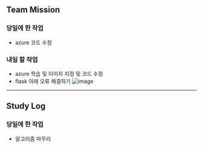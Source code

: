 ## Team Mission

### 당일에 한 작업
- azure 코드 수정

### 내일 할 작업
- azure 학습 및 이미지 지정 및 코드 수정
- flask 아래 오류 해결하기
![image](https://github.com/user-attachments/assets/a476de70-838a-4c71-bcb5-cbffed30334e)

--------
## Study Log

### 당일에 한 작업
- 알고리즘 마무리
